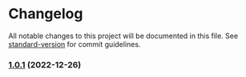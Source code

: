 # Changelog

All notable changes to this project will be documented in this file. See [standard-version](https://github.com/conventional-changelog/standard-version) for commit guidelines.

### [1.0.1](https://github.com/nexisltd/Door-with-face-detection/compare/v1.0.0...v1.0.1) (2022-12-26)
